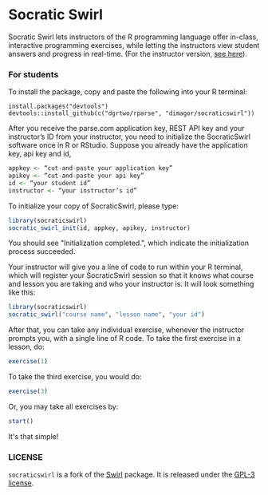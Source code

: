 # Socratic Swirl

Socratic Swirl lets instructors of the R programming language offer in-class, interactive programming exercises, while letting the instructors view student answers and progress in real-time. (For the instructor version, [see here](https://github.com/dimaoo7/socraticswirl-instructor)).

### For students

To install the package, copy and paste the following into your R terminal:

    install.packages("devtools")
    devtools::install_github(c("dgrtwo/rparse", "dimagor/socraticswirl"))


After you receive the parse.com application key, REST API key and your instructor’s ID from your instructor, you need to initialize the SocraticSwirl software once in R or RStudio. Suppose you already have the application key, api key and id,
``` r
appkey <- “cut-and-paste your application key”
apikey <- “cut-and-paste your api key”
id <- “your student id”
instructor <- “your instructor’s id”
```

To initialize your copy of SocraticSwirl, please type:
``` r
library(socraticswirl)
socratic_swirl_init(id, appkey, apikey, instructor)
```

You should see "Initialization completed.", which indicate the initialization process succeeded.



Your instructor will give you a line of code to run within your R terminal, which will register your SocraticSwirl session so that it knows what course and lesson you are taking and who your instructor is. It will look something like this:

``` r
library(socraticswirl)
socratic_swirl("course name", "lesson name", "your id")
```

After that, you can take any individual exercise, whenever the instructor prompts you, with a single line of R code. To take the first exercise in a lesson, do:

``` r
exercise(1)
```

To take the third exercise, you would do:

``` r
exercise(3)
```

Or, you may take all exercises by:
``` r
start()
```

It's that simple!

### LICENSE

`socraticswirl` is a fork of the [Swirl](https://github.com/swirldev/swirl) package. It is released under the [GPL-3 license](http://www.r-project.org/Licenses/GPL-3).
